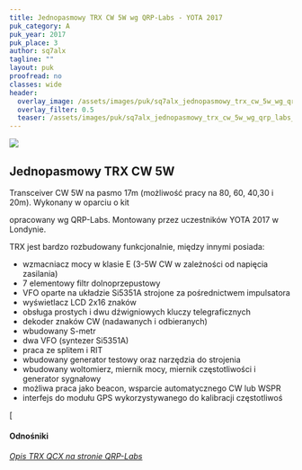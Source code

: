 ```yaml
---
title: Jednopasmowy TRX CW 5W wg QRP-Labs - YOTA 2017
puk_category: A
puk_year: 2017
puk_place: 3
author: sq7alx
tagline: ""
layout: puk
proofread: no
classes: wide
header:
  overlay_image: /assets/images/puk/sq7alx_jednopasmowy_trx_cw_5w_wg_qrp_labs_yota_2017.jpg
  overlay_filter: 0.5
  teaser: /assets/images/puk/sq7alx_jednopasmowy_trx_cw_5w_wg_qrp_labs_yota_2017.jpg
---
```






 



![](assets/data/img/projects/2017-3-0.jpg) 



Jednopasmowy TRX CW 5W
----------------------





 Transceiver CW 5W na pasmo 17m (możliwość pracy na 80, 60, 40,30 i 20m). Wykonany w oparciu o kit

 opracowany wg QRP-Labs. Montowany przez uczestników YOTA 2017 w Londynie.

 




 TRX jest bardzo rozbudowany funkcjonalnie, między innymi posiada:






* wzmacniacz mocy w klasie E (3-5W CW w zależności od napięcia zasilania)
* 7 elementowy filtr dolnoprzepustowy
* VFO oparte na układzie Si5351A strojone za pośrednictwem impulsatora
* wyświetlacz LCD 2x16 znaków
* obsługa prostych i dwu dźwigniowych kluczy telegraficznych
* dekoder znaków CW (nadawanych i odbieranych)
* wbudowany S-metr
* dwa VFO (syntezer Si5351A)
* praca ze splitem i RIT
* wbudowany generator testowy oraz narzędzia do strojenia
* wbudowany woltomierz, miernik mocy, miernik częstotliwości i generator sygnałowy
* możliwa praca jako beacon, wsparcie automatycznego CW lub WSPR
* interfejs do modułu GPS wykorzystywanego do kalibracji częstotliwoś





[


#### Odnośniki

###### [Opis TRX QCX na stronie QRP-Labs](https://www.qrp-labs.com/qcx.html)

 









 


